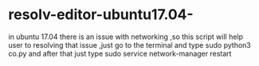 # resolv-editor-ubuntu17.04-
in ubuntu 17.04 there is an issue with networking ,so this script will help user to resolving that issue ,just go to the terminal and type sudo python3 co.py and after that just type sudo service network-manager restart
